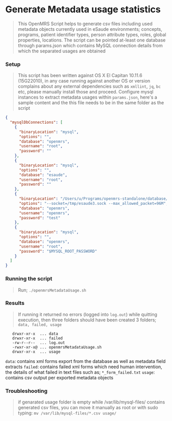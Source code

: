 # Generate Metadata usage statistics
> This OpenMRS Script helps to generate csv files including used metadata objects currently used in eSaude environments; concepts, programs, patient identifier types, person attribute types, roles, global properties, locations. The script can be pointed at-least one database through params.json which contains MySQL connection details from which the separated usages are obtained


### Setup
> This script has been written against OS X El Capitan 10.11.6 (15G22010), in any case running against another OS or version complains about any external dependencies such as `xmllint`, `jq`, `bc` etc, please manually install those and proceed.
Configure mysql instances to extract metadata usages within `params.json`, here's a sample content and the this file needs to be in the same folder as the script
```json
{
  "mysqlDbConnections": [
    {
      "binaryLocation": "mysql",
      "options": "",
      "database": "openmrs",
      "username": "root",
      "password": ""
    },
    {
      "binaryLocation": "mysql",
      "options": "",
      "database": "esaude",
      "username": "root",
      "password": ""
    },
    {
      "binaryLocation": "/Users/u/Programs/openmrs-standalone/database/./mysql",
      "options": "--socket=/tmp/esaude3.sock --max_allowed_packet=96M",
      "database": "openmrs",
      "username": "openmrs",
      "password": "test"
    },
    {
      "binaryLocation": "mysql",
      "options": "",
      "database": "openmrs",
      "username": "root",
      "password": "$MYSQL_ROOT_PASSWORD"
    }
  ]
}
```

### Running the script
>  Run; `./openmrsMetadataUsage.sh`

### Results
> If running it returned no errors (logged into `log.out`) while quitting execution, then three folders should have been created 3 folders; `data, failed, usage`
```
   drwxr-xr-x  ... data
   drwxr-xr-x  ... failed
   -rw-r--r--  ... log.out
   -rwxr-xr-x@ ... openmrsMetadataUsage.sh
   drwxr-xr-x  ... usage
   ```
   `data`: contains xml forms export from the database as well as metadata field extracts
   `failed`: contains failed xml forms which need human intervention, the details of what failed in text files such as; `*_form_failed.txt`
   `usage`: contains csv output per exported metadata objects

### Troubleshooting
> if genarated usage folder is empty while /var/lib/mysql-files/ contains generated csv files, you can move it manually as root or with sudo typing: `mv /var/lib/mysql-files/*.csv usage/`
